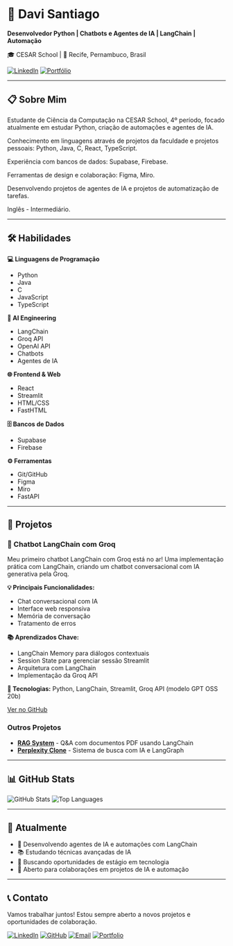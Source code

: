 # 👋 Davi Santiago

**Desenvolvedor Python | Chatbots e Agentes de IA | LangChain | Automação**

🎓 CESAR School | 📍 Recife, Pernambuco, Brasil

[![LinkedIn](https://img.shields.io/badge/LinkedIn-blue?style=flat&logo=linkedin)](https://www.linkedin.com/in/davi-santiago-a94284334/)
[![Portfólio](https://img.shields.io/badge/Portfólio-orange?style=flat&logo=web)](https://portfolio-davi-santiago.vercel.app/)

---

## 📋 Sobre Mim

Estudante de Ciência da Computação na CESAR School, 4º período, focado atualmente em estudar Python, criação de automações e agentes de IA.

Conhecimento em linguagens através de projetos da faculdade e projetos pessoais: Python, Java, C, React, TypeScript.

Experiência com bancos de dados: Supabase, Firebase.

Ferramentas de design e colaboração: Figma, Miro.

Desenvolvendo projetos de agentes de IA e projetos de automatização de tarefas.

Inglês - Intermediário.

---

## 🛠️ Habilidades

**💻 Linguagens de Programação**
- Python
- Java
- C
- JavaScript
- TypeScript

**🤖 AI Engineering**
- LangChain
- Groq API
- OpenAI API
- Chatbots
- Agentes de IA

**🌐 Frontend & Web**
- React
- Streamlit
- HTML/CSS
- FastHTML

**🗄️ Bancos de Dados**
- Supabase
- Firebase

**⚙️ Ferramentas**
- Git/GitHub
- Figma
- Miro
- FastAPI

---

## 🚀 Projetos

### 🤖 Chatbot LangChain com Groq
Meu primeiro chatbot LangChain com Groq está no ar! Uma implementação prática com LangChain, criando um chatbot conversacional com IA generativa pela Groq.

**💡 Principais Funcionalidades:**
- Chat conversacional com IA
- Interface web responsiva
- Memória de conversação
- Tratamento de erros

**📚 Aprendizados Chave:**
- LangChain Memory para diálogos contextuais
- Session State para gerenciar sessão Streamlit
- Arquitetura com LangChain
- Implementação da Groq API

**🔧 Tecnologias:** Python, LangChain, Streamlit, Groq API (modelo GPT OSS 20b)

[Ver no GitHub](https://github.com/DaviSantiago01)

### Outros Projetos
- **[RAG System](https://github.com/DaviSantiago01/Langchain-Rag-System)** - Q&A com documentos PDF usando LangChain
- **[Perplexity Clone](https://github.com/DaviSantiago01/Perplexity-Clone-LangGraph)** - Sistema de busca com IA e LangGraph

---

## 📊 GitHub Stats

![GitHub Stats](https://github-readme-stats.vercel.app/api?username=DaviSantiago01&show_icons=true&theme=react&count_private=true&border_radius=10)
![Top Languages](https://github-readme-stats.vercel.app/api/top-langs/?username=DaviSantiago01&layout=compact&theme=react&border_radius=10)

---

## 🎯 Atualmente

- 🔭 Desenvolvendo agentes de IA e automações com LangChain
- 📚 Estudando técnicas avançadas de IA
- 💼 Buscando oportunidades de estágio em tecnologia
- 🤝 Aberto para colaborações em projetos de IA e automação

---

## 📞 Contato

Vamos trabalhar juntos! Estou sempre aberto a novos projetos e oportunidades de colaboração.

[![LinkedIn](https://img.shields.io/badge/LinkedIn-blue?style=flat&logo=linkedin)](https://www.linkedin.com/in/davi-santiago-a94284334/)
[![GitHub](https://img.shields.io/badge/GitHub-black?style=flat&logo=github)](https://github.com/DaviSantiago01)
[![Email](https://img.shields.io/badge/Email-red?style=flat&logo=gmail)](mailto:daaviisantiago@gmail.com)
[![Portfolio](https://img.shields.io/badge/Portfolio-orange?style=flat&logo=web)](https://portfolio-davi-santiago.vercel.app/)
